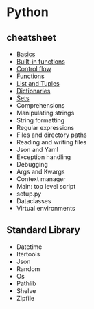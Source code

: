 # Python

## cheatsheet
- [Basics](Basics.md)
- [Built-in functions](Built-in_functions.md)
- [Control flow](ControlFlow.md)
- [Functions](Functions.md)
- [List and Tuples](Python_Lists.md)
- [Dictionaries](Dictionaries.md)
- [Sets](sets.md)
- Comprehensions
- Manipulating strings
- String formatting
- Regular expressions
- Files and directory paths
- Reading and writing files
- Json and Yaml
- Exception handling
- Debugging
- Args and Kwargs
- Context manager
- Main: top level script
- setup.py
- Dataclasses
- Virtual environments

## Standard Library
- Datetime
- Itertools
- Json
- Random
- Os
- Pathlib
- Shelve
- Zipfile

